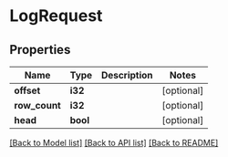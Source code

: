 # LogRequest

## Properties

Name | Type | Description | Notes
------------ | ------------- | ------------- | -------------
**offset** | **i32** |  | [optional] 
**row_count** | **i32** |  | [optional] 
**head** | **bool** |  | [optional] 

[[Back to Model list]](../README.md#documentation-for-models) [[Back to API list]](../README.md#documentation-for-api-endpoints) [[Back to README]](../README.md)


